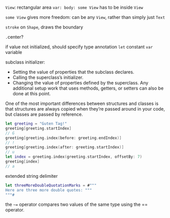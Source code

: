 `View`: rectangular area
`var: body: some View` has to be inside `View`

`some View` gives more freedom: can be any `View`, rather than simply just `Text`

`stroke` on `Shape`, draws the boundary

`.`center?

if value not initialized, should specify type annotation
`let` constant
`var` variable

subclass initializer:

- Setting the value of properties that the subclass declares.
- Calling the superclass’s initializer.
- Changing the value of properties defined by the superclass. Any additional setup work that uses methods, getters, or setters can also be done at this point.

One of the most important differences between structures and classes is that structures are always copied when they’re passed around in your code, but classes are passed by reference.

```swift
let greeting = "Guten Tag!"
greeting[greeting.startIndex]
// G
greeting[greeting.index(before: greeting.endIndex)]
// !
greeting[greeting.index(after: greeting.startIndex)]
// u
let index = greeting.index(greeting.startIndex, offsetBy: 7)
greeting[index]
// a
```

extended string delimiter

```swift
let threeMoreDoubleQuotationMarks = #"""
Here are three more double quotes: """
"""#
```

the `~=` operator compares two values of the same type using the == operator.
